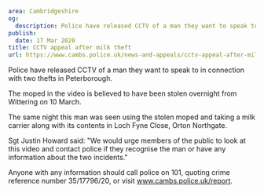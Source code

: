 ```yaml
area: Cambridgeshire
og:
  description: Police have released CCTV of a man they want to speak to in connection with two thefts in Peterborough.
publish:
  date: 17 Mar 2020
title: CCTV appeal after milk theft
url: https://www.cambs.police.uk/news-and-appeals/cctv-appeal-after-milk-theft
```

Police have released CCTV of a man they want to speak to in connection with two thefts in Peterborough.

The moped in the video is believed to have been stolen overnight from Wittering on 10 March.

The same night this man was seen using the stolen moped and taking a milk carrier along with its contents in Loch Fyne Close, Orton Northgate.

Sgt Justin Howard said: "We would urge members of the public to look at this video and contact police if they recognise the man or have any information about the two incidents."

Anyone with any information should call police on 101, quoting crime reference number 35/17796/20, or visit www.cambs.police.uk/report.
